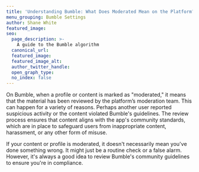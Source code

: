 ```yaml
---
title: 'Understanding Bumble: What Does Moderated Mean on the Platform?'
menu_grouping: Bumble Settings
author: Shane White
featured_image:
seo:
  page_description: >-
    A guide to the Bumble algorithm
  canonical_url:
  featured_image:
  featured_image_alt:
  author_twitter_handle:
  open_graph_type:
  no_index: false
---
```


<p>On Bumble, when a profile or content is marked as "moderated," it means that the material has been reviewed by the platform&rsquo;s moderation team. This can happen for a variety of reasons. Perhaps another user reported suspicious activity or the content violated Bumble's guidelines. The review process ensures that content aligns with the app's community standards, which are in place to safeguard users from inappropriate content, harassment, or any other form of misuse.</p>
<p>If your content or profile is moderated, it doesn't necessarily mean you've done something wrong. It might just be a routine check or a false alarm. However, it's always a good idea to review Bumble's community guidelines to ensure you're in compliance.</p>
